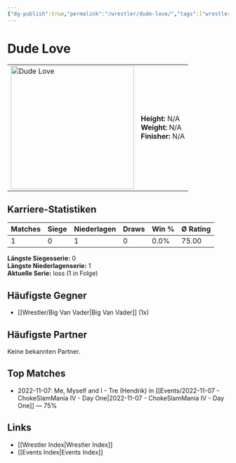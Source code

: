 ```yaml
---
{"dg-publish":true,"permalink":"/wrestler/dude-love/","tags":["wrestler"],"noteIcon":"","created":"2025-08-11T09:33:18.492+02:00"}
---
```



# Dude Love

<table>
<tr>
<td><img src="Dude Love.png" width="280" alt="Dude Love"></td>
<td>
<b>Height:</b> N/A<br>
<b>Weight:</b> N/A<br>
<b>Finisher:</b> N/A<br>
</td>
</tr>
</table>

## Karriere-Statistiken

| Matches | Siege | Niederlagen | Draws | Win % | Ø Rating |
|---------|-------|-------------|-------|-------|-----------|
| 1 | 0 | 1 | 0 | 0.0% | 75.00 |

**Längste Siegesserie:** 0<br>**Längste Niederlagenserie:** 1<br>**Aktuelle Serie:** loss (1 in Folge)


## Häufigste Gegner
- [[Wrestler/Big Van Vader\|Big Van Vader]] (1x)

## Häufigste Partner
Keine bekannten Partner.

## Top Matches
- 2022-11-07: Me, Myself and I - Tre (Hendrik) in [[Events/2022-11-07 - ChokeSlamMania IV - Day One\|2022-11-07 - ChokeSlamMania IV - Day One]] — 75%

## Links
- [[Wrestler Index\|Wrestler Index]]
- [[Events Index\|Events Index]]
